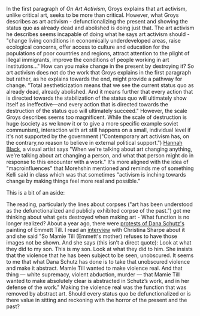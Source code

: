 
In the first paragraph of _On Art Activism_, Groys explains that art activism,
unlike critical art, seeks to be more than critical. However, what Groys describes 
as art activism - defunctionalizing the present and showing the status quo as already
dead and abolished is doing just that. The art activism he describes seems incapable
of doing what he says art activism should - "change living conditions in economically
underdeveloped areas, raise ecological concerns, offer access to culture and education 
for the populations of poor countries and regions, attract attention to the plight of 
illegal immigrants, improve the conditions of people working in art institutions..." 
How can you make change in the present by destroying it? So art activism does not do the 
work that Groys explains in the first paragraph but rather, as he explains towards the end,
might provide a pathway for change. “Total aestheticization means that we see the current 
status quo as already dead, already abolished. And it means further that every action that
is directed towards the stabilization of the status quo will ultimately show itself as 
ineffective—and every action that is directed towards the destruction of the status quo 
will ultimately succeed." However, the scale Groys describes seems too magnificent. While 
the scale of destruction is huge (society as we know it or to give a more specific example
soviet communism), interaction with art still happens on a small, individual level if it's not
supported by the government ("Contemporary art activism has, on the contrary,no reason to 
believe in external political support.") [Hannah Black](http://arcadiamissa.com/hannah-black/), 
a visual artist says "When we're talking about art changing anything, we're talking about art 
changing a person, and what that person might do in response to this encounter with a work."
It's more aligned with the idea of "macroinfluences" that Morehshin mentioned and reminds me of 
something Kelli said in class which was that sometimes "activism is inching towards change by 
making things feel more real and possible." 


This is a bit of an aside:

The reading, particularly the lines about corpses ("art has been understood as the defunctionalized and publicly exhibited corpse of the past.") got me thinking about what gets destroyed when making art - What function is no longer realized?
About a year ago, there were [protests of Dana Schutz's](https://www.nytimes.com/2017/03/21/arts/design/painting-of-emmett-till-at-whitney-biennial-draws-protests.html) painting of Emmett Till. I read an [interview](https://hyperallergic.com/368012/what-does-it-mean-to-be-black-and-look-at-this-a-scholar-reflects-on-the-dana-schutz-controversy/) with Christina Sharpe about it and she said "So Mamie Till (Emmett's mother) refuses to have those images not be shown. And she says (this isn’t a direct quote): Look at what they did to my son. This is my son. Look at what they did to him. She insists that the violence that he has been subject to be seen, unobscured. It seems to me that what Dana Schutz has done is to take that unobscured violence and make it abstract. Mamie Till wanted to make violence real. And that thing — white supremacy, violent abduction, murder — that Mamie Till wanted to make absolutely clear is abstracted in Schutz’s work, and in her defense of the work." Making the violence real was the function that was removed by abstract art. Should every status 
quo be defunctionalized or is there value in sitting and reckoning with the horror of the present and the past? 


